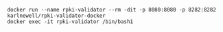`docker run --name rpki-validator --rm -dit -p 8080:8080 -p 8282:8282 karlnewell/rpki-validator-docker`  
`docker exec -it rpki-validator /bin/bash1`  
